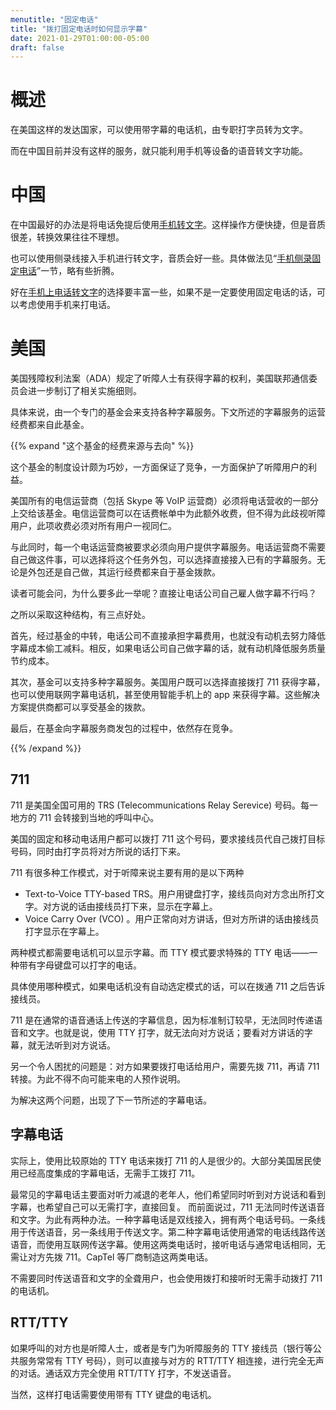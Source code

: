 ```yaml
---
menutitle: "固定电话"
title: "拨打固定电话时如何显示字幕"
date: 2021-01-29T01:00:00-05:00
draft: false
---
```


# 概述

在美国这样的发达国家，可以使用带字幕的电话机，由专职打字员转为文字。

而在中国目前并没有这样的服务，就只能利用手机等设备的语音转文字功能。

# 中国

在中国最好的办法是将电话免提后使用[手机转文字](../mobile/mic)。这样操作方便快捷，但是音质很差，转换效果往往不理想。

也可以使用侧录线接入手机进行转文字，音质会好一些。具体做法见“[手机侧录固定电话](../mobile/mic/cable/#固定电话)”一节，略有些折腾。

好在[手机上电话转文字](../mobile/call)的选择要丰富一些，如果不是一定要使用固定电话的话，可以考虑使用手机来打电话。

# 美国

美国残障权利法案（ADA）规定了听障人士有获得字幕的权利，美国联邦通信委员会进一步制订了相关实施细则。

具体来说，由一个专门的基金会来支持各种字幕服务。下文所述的字幕服务的运营经费都来自此基金。

{{% expand "这个基金的经费来源与去向" %}}

这个基金的制度设计颇为巧妙，一方面保证了竞争，一方面保护了听障用户的利益。

美国所有的电信运营商（包括 Skype 等 VoIP 运营商）必须将电话营收的一部分上交给该基金。电信运营商可以在话费帐单中为此额外收费，但不得为此歧视听障用户，此项收费必须对所有用户一视同仁。

与此同时，每一个电话运营商被要求必须向用户提供字幕服务。电话运营商不需要自己做这件事，可以选择将这个任务外包，可以选择直接接入已有的字幕服务。无论是外包还是自己做，其运行经费都来自于基金拨款。

读者可能会问，为什么要多此一举呢？直接让电话公司自己雇人做字幕不行吗？

之所以采取这种结构，有三点好处。

首先，经过基金的中转，电话公司不直接承担字幕费用，也就没有动机去努力降低字幕成本偷工减料。相反，如果电话公司自己做字幕的话，就有动机降低服务质量节约成本。

其次，基金可以支持多种字幕服务。美国用户既可以选择直接拨打 711 获得字幕，也可以使用联网字幕电话机，甚至使用智能手机上的 app 来获得字幕。这些解决方案提供商都可以享受基金的拨款。

最后，在基金向字幕服务商发包的过程中，依然存在竞争。

{{% /expand %}}

## 711

711 是美国全国可用的 TRS (Telecommunications Relay Serevice) 号码。每一地方的 711 会转接到当地的呼叫中心。

美国的固定和移动电话用户都可以拨打 711 这个号码，要求接线员代自己拨打目标号码，同时由打字员将对方所说的话打下来。

711 有很多种工作模式，对于听障来说主要有用的是以下两种

- Text-to-Voice TTY-based TRS。用户用键盘打字，接线员向对方念出所打文字。对方说的话由接线员打下来，显示在字幕上。
- Voice Carry Over (VCO) 。用户正常向对方讲话，但对方所讲的话由接线员打字显示在字幕上。

两种模式都需要电话机可以显示字幕。而 TTY 模式要求特殊的 TTY 电话——一种带有字母键盘可以打字的电话。

具体使用哪种模式，如果电话机没有自动选定模式的话，可以在拨通 711 之后告诉接线员。

711 是在通常的语音通话上传送的字幕信息，因为标准制订较早，无法同时传递语音和文字。也就是说，使用 TTY 打字，就无法向对方说话；要看对方讲话的字幕，就无法听到对方说话。

另一个令人困扰的问题是：对方如果要拨打电话给用户，需要先拨 711，再请 711 转接。为此不得不向可能来电的人预作说明。

为解决这两个问题，出现了下一节所述的字幕电话。

## 字幕电话

实际上，使用比较原始的 TTY 电话来拨打 711 的人是很少的。大部分美国居民使用已经高度集成的字幕电话，无需手工拨打 711。

最常见的字幕电话主要面对听力减退的老年人，他们希望同时听到对方说话和看到字幕，也希望自己可以无需打字，直接回复。
而前面说过，711 无法同时传送语音和文字。为此有两种办法。一种字幕电话是双线接入，拥有两个电话号码。一条线用于传送语音，另一条线用于传送文字。第二种字幕电话使用通常的电话线路传送语音，而使用互联网传送字幕。使用这两类电话时，接听电话与通常电话相同，无需让对方先拨 711。CapTel 等厂商制造这两类电话。

不需要同时传送语音和文字的全聋用户，也会使用拨打和接听时无需手动拨打 711 的电话机。

## RTT/TTY

如果呼叫的对方也是听障人士，或者是专门为听障服务的 TTY 接线员（银行等公共服务常常有 TTY 号码），则可以直接与对方的 RTT/TTY 相连接，进行完全无声的对话。通话双方完全使用 RTT/TTY 打字，不发送语音。

当然，这样打电话需要使用带有 TTY 键盘的电话机。

